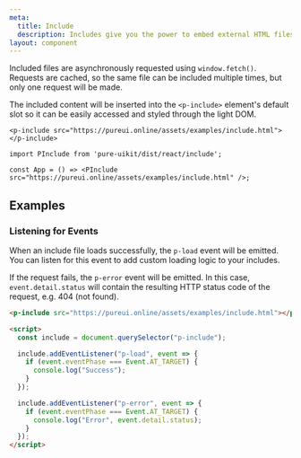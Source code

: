 ```yaml
---
meta:
  title: Include
  description: Includes give you the power to embed external HTML files into the page.
layout: component
---
```


Included files are asynchronously requested using `window.fetch()`. Requests are cached, so the same file can be included multiple times, but only one request will be made.

The included content will be inserted into the `<p-include>` element's default slot so it can be easily accessed and styled through the light DOM.

```html:preview
<p-include src="https://pureui.online/assets/examples/include.html"></p-include>
```

```jsx:react
import PInclude from 'pure-uikit/dist/react/include';

const App = () => <PInclude src="https://pureui.online/assets/examples/include.html" />;
```

## Examples

### Listening for Events

When an include file loads successfully, the `p-load` event will be emitted. You can listen for this event to add custom loading logic to your includes.

If the request fails, the `p-error` event will be emitted. In this case, `event.detail.status` will contain the resulting HTTP status code of the request, e.g. 404 (not found).

```html
<p-include src="https://pureui.online/assets/examples/include.html"></p-include>

<script>
  const include = document.querySelector("p-include");

  include.addEventListener("p-load", event => {
    if (event.eventPhase === Event.AT_TARGET) {
      console.log("Success");
    }
  });

  include.addEventListener("p-error", event => {
    if (event.eventPhase === Event.AT_TARGET) {
      console.log("Error", event.detail.status);
    }
  });
</script>
```
